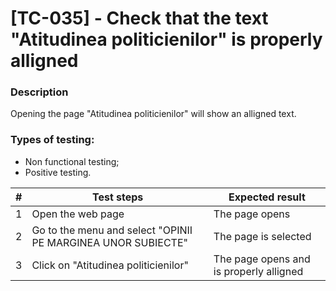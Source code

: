 # **[TC-035] - Check that the text "Atitudinea politicienilor" is properly alligned**

### **Description**

Opening the page "Atitudinea politicienilor" will show an alligned text.

### **Types of testing:**

- Non functional testing;
- Positive testing.

| #   | **Test steps**                                               | **Expected result**                     |
| --- | ------------------------------------------------------------ | --------------------------------------- |
| 1   | Open the web page                                            | The page opens                          |
| 2   | Go to the menu and select "OPINII PE MARGINEA UNOR SUBIECTE" | The page is selected                    |
| 3   | Click on "Atitudinea politicienilor"                         | The page opens and is properly alligned |
